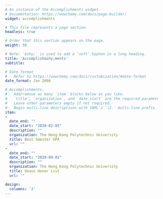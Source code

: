 ```yaml
---
# An instance of the Accomplishments widget.
# Documentation: https://wowchemy.com/docs/page-builder/
widget: accomplishments

# This file represents a page section.
headless: true

# Order that this section appears on the page.
weight: 50

# Note: `&shy;` is used to add a 'soft' hyphen in a long heading.
title: 'Accomplish&shy;ments'
subtitle:

# Date format
#   Refer to https://wowchemy.com/docs/customization/#date-format
date_format: Jan 2006

# Accomplishments.
#   Add/remove as many `item` blocks below as you like.
#   `title`, `organization`, and `date_start` are the required parameters.
#   Leave other parameters empty if not required.
#   Begin multi-line descriptions with YAML's `|2-` multi-line prefix.
item:
- 
  date_end: ""
  date_start: "2020-02-05"
  description: ""
  organization: The Hong Kong Polytechnic University
  title: Best Smester GPA
  url: ""
- 
  date_end: ""
  date_start: "2020-09-01"
  description: ""
  organization: The Hong Kong Polytechnic University
  title: Deans Honor List
  url: ""

design:
  columns: '2' 
---
```

